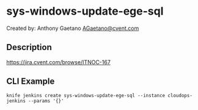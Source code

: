 # sys-windows-update-ege-sql  
  
Created by: Anthony Gaetano AGaetano@cvent.com  
  
## Description  
  
https://jira.cvent.com/browse/ITNOC-167  
  
## CLI Example  
  
`knife jenkins create sys-windows-update-ege-sql --instance cloudops-jenkins --params '{}'`  
